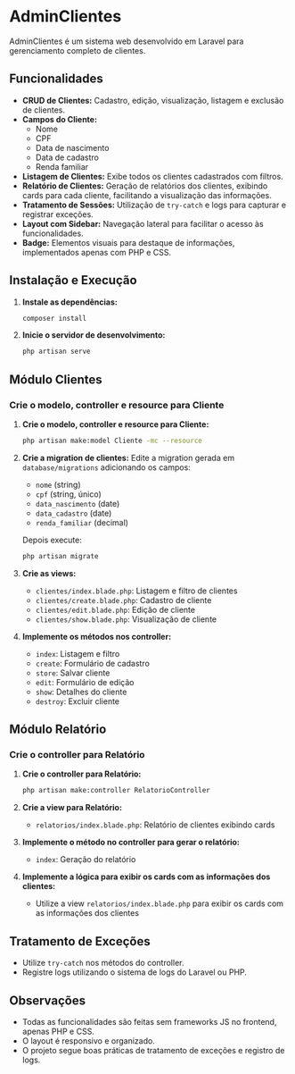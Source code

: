 # AdminClientes

AdminClientes é um sistema web desenvolvido em Laravel para gerenciamento completo de clientes.

## Funcionalidades

- **CRUD de Clientes:** Cadastro, edição, visualização, listagem e exclusão de clientes.
- **Campos do Cliente:**
  - Nome
  - CPF
  - Data de nascimento
  - Data de cadastro
  - Renda familiar
- **Listagem de Clientes:** Exibe todos os clientes cadastrados com filtros.
- **Relatório de Clientes:** Geração de relatórios dos clientes, exibindo cards para cada cliente, facilitando a visualização das informações.
- **Tratamento de Sessões:** Utilização de `try-catch` e logs para capturar e registrar exceções.
- **Layout com Sidebar:** Navegação lateral para facilitar o acesso às funcionalidades.
- **Badge:** Elementos visuais para destaque de informações, implementados apenas com PHP e CSS.

## Instalação e Execução

1. **Instale as dependências:**
   ```bash
   composer install
   ```

2. **Inicie o servidor de desenvolvimento:**
   ```bash
   php artisan serve
   ```

## Módulo Clientes

### Crie o modelo, controller e resource para Cliente

1. **Crie o modelo, controller e resource para Cliente:**
   ```bash
   php artisan make:model Cliente -mc --resource
   ```

2. **Crie a migration de clientes:**
   Edite a migration gerada em `database/migrations` adicionando os campos:
   - `nome` (string)
   - `cpf` (string, único)
   - `data_nascimento` (date)
   - `data_cadastro` (date)
   - `renda_familiar` (decimal)

   Depois execute:
   ```bash
   php artisan migrate
   ```

3. **Crie as views:**
   - `clientes/index.blade.php`: Listagem e filtro de clientes
   - `clientes/create.blade.php`: Cadastro de cliente
   - `clientes/edit.blade.php`: Edição de cliente
   - `clientes/show.blade.php`: Visualização de cliente

4. **Implemente os métodos nos controller:**
   - `index`: Listagem e filtro
   - `create`: Formulário de cadastro
   - `store`: Salvar cliente
   - `edit`: Formulário de edição
   - `show`: Detalhes do cliente
   - `destroy`: Excluir cliente

## Módulo Relatório

### Crie o controller para Relatório

1. **Crie o controller para Relatório:**
   ```bash
   php artisan make:controller RelatorioController
   ```

2. **Crie a view para Relatório:**
   - `relatorios/index.blade.php`: Relatório de clientes exibindo cards

3. **Implemente o método no controller para gerar o relatório:**
   - `index`: Geração do relatório

4. **Implemente a lógica para exibir os cards com as informações dos clientes:**
   - Utilize a view `relatorios/index.blade.php` para exibir os cards com as informações dos clientes

## Tratamento de Exceções

- Utilize `try-catch` nos métodos do controller.
- Registre logs utilizando o sistema de logs do Laravel ou PHP.

## Observações

- Todas as funcionalidades são feitas sem frameworks JS no frontend, apenas PHP e CSS.
- O layout é responsivo e organizado.
- O projeto segue boas práticas de tratamento de exceções e registro de logs.